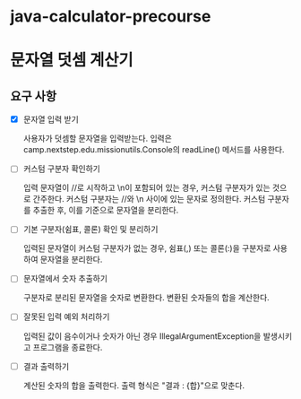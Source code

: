 # java-calculator-precourse

# 문자열 덧셈 계산기

## 요구 사항

- [x] 문자열 입력 받기

  사용자가 덧셈할 문자열을 입력받는다.
  입력은 camp.nextstep.edu.missionutils.Console의 readLine() 메서드를 사용한다.


- [ ] 커스텀 구분자 확인하기

  입력 문자열이 //로 시작하고 \n이 포함되어 있는 경우, 커스텀 구분자가 있는 것으로 간주한다.
  커스텀 구분자는 //와 \n 사이에 있는 문자로 정의한다.
  커스텀 구분자를 추출한 후, 이를 기준으로 문자열을 분리한다.


- [ ] 기본 구분자(쉼표, 콜론) 확인 및 분리하기

  입력된 문자열이 커스텀 구분자가 없는 경우, 쉼표(,) 또는 콜론(:)을 구분자로 사용하여 문자열을 분리한다.


- [ ] 문자열에서 숫자 추출하기

  구분자로 분리된 문자열을 숫자로 변환한다.
  변환된 숫자들의 합을 계산한다.


- [ ] 잘못된 입력 예외 처리하기

  입력된 값이 음수이거나 숫자가 아닌 경우 IllegalArgumentException을 발생시키고 프로그램을 종료한다.


- [ ] 결과 출력하기

  계산된 숫자의 합을 출력한다.
  출력 형식은 "결과 : {합}"으로 맞춘다.